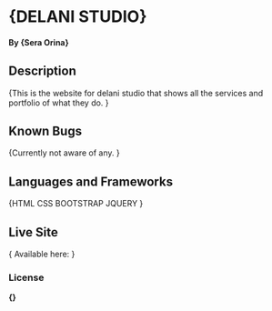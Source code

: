# {DELANI STUDIO}
#### By **{Sera Orina}**
## Description
{This is the website for delani studio that shows all the services and portfolio of what they do. }

## Known Bugs
{Currently not aware of any. }
## Languages and Frameworks
{HTML 
CSS
BOOTSTRAP
JQUERY
}
## Live Site 
{ Available here: }
### License
 **{<Link href="./Delani-studio/LICENSE">}**
  